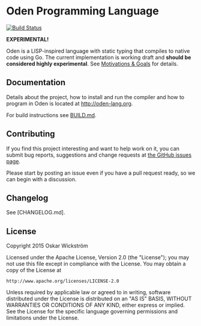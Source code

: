 # Oden Programming Language

[![Build Status](https://travis-ci.org/oden-lang/oden.svg?branch=master)](https://travis-ci.org/oden-lang/oden)

**EXPERIMENTAL!**

Oden is a LISP-inspired language with static typing that compiles
to native code using Go. The current implementation is working draft
and **should be considered highly experimental**. See [Motivations
& Goals](http://oden-lang.org/about) for
details.

## Documentation

Details about the project, how to install and run the compiler and how to
program in Oden is located at http://oden-lang.org.

For build instructions see [BUILD.md](BUILD.md).

## Contributing

If you find this project interesting and want to help work on it, you
can submit bug reports, suggestions and change requests at
[the GitHub issues page](https://github.com/oden-lang/oden/issues).

Please start by posting an issue even if you have a pull request ready,
so we can begin with a discussion.

## Changelog

See [CHANGELOG.md].

## License

Copyright 2015 Oskar Wickström

Licensed under the Apache License, Version 2.0 (the "License");
you may not use this file except in compliance with the License.
You may obtain a copy of the License at

    http://www.apache.org/licenses/LICENSE-2.0

Unless required by applicable law or agreed to in writing, software
distributed under the License is distributed on an "AS IS" BASIS,
WITHOUT WARRANTIES OR CONDITIONS OF ANY KIND, either express or implied.
See the License for the specific language governing permissions and
limitations under the License.

